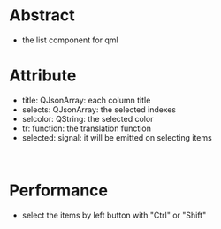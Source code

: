 # Abstract
* the list component for qml

# Attribute
* title: QJsonArray: each column title  
* selects: QJsonArray: the selected indexes  
* selcolor: QString: the selected color  
* tr: function: the translation function  
* selected: signal: it will be emitted on selecting items  
</br>

# Performance
* select the items by left button with "Ctrl" or "Shift"  
</br>